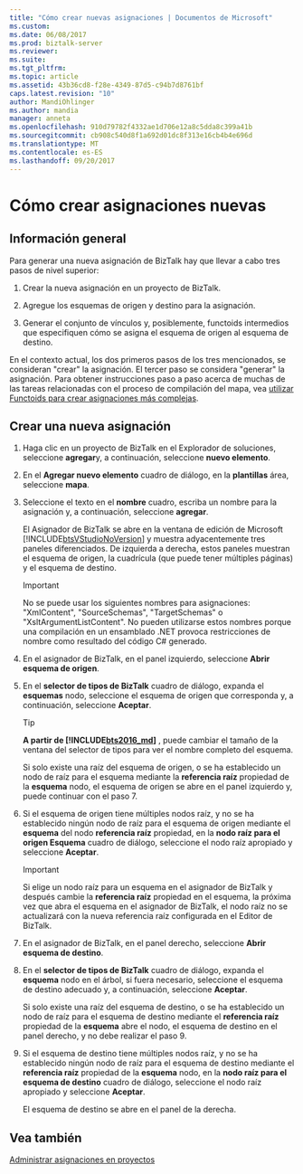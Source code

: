 ```yaml
---
title: "Cómo crear nuevas asignaciones | Documentos de Microsoft"
ms.custom: 
ms.date: 06/08/2017
ms.prod: biztalk-server
ms.reviewer: 
ms.suite: 
ms.tgt_pltfrm: 
ms.topic: article
ms.assetid: 43b36cd8-f28e-4349-87d5-c94b7d8761bf
caps.latest.revision: "10"
author: MandiOhlinger
ms.author: mandia
manager: anneta
ms.openlocfilehash: 910d79782f4332ae1d706e12a8c5dda8c399a41b
ms.sourcegitcommit: cb908c540d8f1a692d01dc8f313e16cb4b4e696d
ms.translationtype: MT
ms.contentlocale: es-ES
ms.lasthandoff: 09/20/2017
---
```

# <a name="how-to-create-new-maps"></a>Cómo crear asignaciones nuevas

## <a name="overview"></a>Información general
Para generar una nueva asignación de BizTalk hay que llevar a cabo tres pasos de nivel superior:  
  
1.  Crear la nueva asignación en un proyecto de BizTalk.  
  
2.  Agregue los esquemas de origen y destino para la asignación.  
  
3.  Generar el conjunto de vínculos y, posiblemente, functoids intermedios que especifiquen cómo se asigna el esquema de origen al esquema de destino.  
  
 En el contexto actual, los dos primeros pasos de los tres mencionados, se consideran "crear" la asignación. El tercer paso se considera "generar" la asignación. Para obtener instrucciones paso a paso acerca de muchas de las tareas relacionadas con el proceso de compilación del mapa, vea [utilizar Functoids para crear asignaciones más complejas](../core/using-functoids-to-create-more-complex-mappings.md).  
  
## <a name="create-a-new-map"></a>Crear una nueva asignación 
  
1.  Haga clic en un proyecto de BizTalk en el Explorador de soluciones, seleccione **agregar**y, a continuación, seleccione **nuevo elemento**.  
  
2.  En el **Agregar nuevo elemento** cuadro de diálogo, en la **plantillas** área, seleccione **mapa**.  
  
3.  Seleccione el texto en el **nombre** cuadro, escriba un nombre para la asignación y, a continuación, seleccione **agregar**.  
  
     El Asignador de BizTalk se abre en la ventana de edición de Microsoft [!INCLUDE[btsVStudioNoVersion](../includes/btsvstudionoversion-md.md)] y muestra adyacentemente tres paneles diferenciados. De izquierda a derecha, estos paneles muestran el esquema de origen, la cuadrícula (que puede tener múltiples páginas) y el esquema de destino.  
  
    > [!IMPORTANT]
    >  No se puede usar los siguientes nombres para asignaciones: "XmlContent", "SourceSchemas", "TargetSchemas" o "XsltArgumentListContent". No pueden utilizarse estos nombres porque una compilación en un ensamblado .NET provoca restricciones de nombre como resultado del código C# generado.  
  
4.  En el asignador de BizTalk, en el panel izquierdo, seleccione **Abrir esquema de origen**.  
  
5.  En el **selector de tipos de BizTalk** cuadro de diálogo, expanda el **esquemas** nodo, seleccione el esquema de origen que corresponda y, a continuación, seleccione **Aceptar**.  

    > [!TIP] 
    > **A partir de [!INCLUDE[bts2016_md](../includes/bts2016-md.md)]** , puede cambiar el tamaño de la ventana del selector de tipos para ver el nombre completo del esquema.
  
     Si solo existe una raíz del esquema de origen, o se ha establecido un nodo de raíz para el esquema mediante la **referencia raíz** propiedad de la **esquema** nodo, el esquema de origen se abre en el panel izquierdo y, puede continuar con el paso 7.  
  
6.  Si el esquema de origen tiene múltiples nodos raíz, y no se ha establecido ningún nodo de raíz para el esquema de origen mediante el **esquema** del nodo **referencia raíz** propiedad, en la **nodo raíz para el origen Esquema** cuadro de diálogo, seleccione el nodo raíz apropiado y seleccione **Aceptar**.  
  
    > [!IMPORTANT]
    >  Si elige un nodo raíz para un esquema en el asignador de BizTalk y después cambie la **referencia raíz** propiedad en el esquema, la próxima vez que abra el esquema en el asignador de BizTalk, el nodo raíz no se actualizará con la nueva referencia raíz configurada en el Editor de BizTalk.  
  
7.  En el asignador de BizTalk, en el panel derecho, seleccione **Abrir esquema de destino**.  
  
8.  En el **selector de tipos de BizTalk** cuadro de diálogo, expanda el **esquema** nodo en el árbol, si fuera necesario, seleccione el esquema de destino adecuado y, a continuación, seleccione **Aceptar**.  
  
     Si solo existe una raíz del esquema de destino, o se ha establecido un nodo de raíz para el esquema de destino mediante el **referencia raíz** propiedad de la **esquema** abre el nodo, el esquema de destino en el panel derecho, y no debe realizar el paso 9.  
  
9. Si el esquema de destino tiene múltiples nodos raíz, y no se ha establecido ningún nodo de raíz para el esquema de destino mediante el **referencia raíz** propiedad de la **esquema** nodo, en la **nodo raíz para el esquema de destino** cuadro de diálogo, seleccione el nodo raíz apropiado y seleccione **Aceptar**.  
  
     El esquema de destino se abre en el panel de la derecha.  
  
## <a name="see-also"></a>Vea también  
 [Administrar asignaciones en proyectos](../core/managing-maps-within-projects.md)